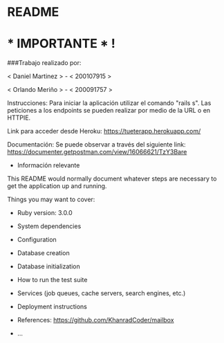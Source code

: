 # README

# * IMPORTANTE * !

###Trabajo realizado por: 

< Daniel Martinez > - < 200107915 >

< Orlando Meriño > - < 200091757 >

Instrucciones:
Para iniciar la aplicación utilizar el comando "rails s". Las peticiones a los endpoints se pueden realizar por medio de la URL o en HTTPIE.

Link para acceder desde Heroku:
https://tueterapp.herokuapp.com/

Documentación:
Se puede observar a través del siguiente link:
https://documenter.getpostman.com/view/16066621/TzY3Bare

* Información relevante

This README would normally document whatever steps are necessary to get the
application up and running.

Things you may want to cover:

* Ruby version: 3.0.0

* System dependencies

* Configuration

* Database creation

* Database initialization

* How to run the test suite

* Services (job queues, cache servers, search engines, etc.)

* Deployment instructions
* References: 
https://github.com/KhanradCoder/mailbox
* ...
